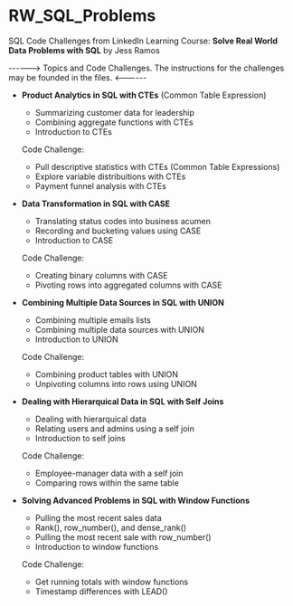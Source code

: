 # RW_SQL_Problems
SQL Code Challenges from LinkedIn Learning Course: **Solve Real World Data Problems with SQL** by Jess Ramos

------>  Topics and Code Challenges. The instructions for the challenges may be founded in the files.  <------


- **Product Analytics in SQL with CTEs** (Common Table Expression)
  -	Summarizing customer data for leadership
  -	Combining aggregate functions with CTEs
  -	Introduction to CTEs
  
  Code Challenge:
  - Pull descriptive statistics with CTEs (Common Table Expressions)
  - Explore variable distribuitions with CTEs
  - Payment funnel analysis with CTEs
  
- **Data Transformation in SQL with CASE**
  -	Translating status codes into business acumen
  -	Recording and bucketing values using CASE
  -	Introduction to CASE
    
  Code Challenge:
  - Creating binary columns with CASE
  - Pivoting rows into aggregated columns with CASE

- **Combining Multiple Data Sources in SQL with UNION**
  -	Combining multiple emails lists
  -	Combining multiple data sources with UNION
  -	Introduction to UNION
    
  Code Challenge:
  - Combining product tables with UNION
  - Unpivoting columns into rows using UNION

- **Dealing with Hierarquical Data in SQL with Self Joins**
  - Dealing with hierarquical data
  - Relating users and admins using a self join
  - Introduction to self joins
    
  Code Challenge:
  -	Employee-manager data with a self join
  -	Comparing rows within the same table

- **Solving Advanced Problems in SQL with Window Functions**
  - Pulling the most recent sales data
  - Rank(), row_number(), and dense_rank()
  - Pulling the most recent sale with row_number()
  - Introduction to window functions
    
  Code Challenge:
  -	Get running totals with window functions
  -	Timestamp differences with LEAD()


